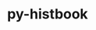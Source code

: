 ---
title: "py-histbook"
layout: cache
categories: [package, develop]
meta: {"compilers": ["gcc@=11.4.0"], "num_specs": 6, "num_specs_by_stack": {"hep": 6, "root": 6}, "oss": ["ubuntu22.04"], "platforms": ["linux"], "stacks": ["hep", "root"], "targets": ["x86_64_v3"], "versions": ["1.2.5"]}
spec_details: [{"compiler": "gcc@=11.4.0", "hash": "34qbwhppqxspmzq4flr5gb2vm5riv6ag", "os": "ubuntu22.04", "platform": "linux", "size": "-", "stacks": ["hep", "root"], "target": "x86_64_v3", "variants": ["build_system=python_pip"], "versions": ["1.2.5"]}, {"compiler": "gcc@=11.4.0", "hash": "5yzttxq3pjg3nba6nbpachqtuunsqfjb", "os": "ubuntu22.04", "platform": "linux", "size": "-", "stacks": ["hep", "root"], "target": "x86_64_v3", "variants": ["build_system=python_pip"], "versions": ["1.2.5"]}, {"compiler": "gcc@=11.4.0", "hash": "h54zwn7vf76pibbbjp44pr6aebbn72nx", "os": "ubuntu22.04", "platform": "linux", "size": "-", "stacks": ["hep", "root"], "target": "x86_64_v3", "variants": ["build_system=python_pip"], "versions": ["1.2.5"]}, {"compiler": "gcc@=11.4.0", "hash": "jucdxqzcqabiqdzfhb4vnpccy6vvi4xg", "os": "ubuntu22.04", "platform": "linux", "size": "-", "stacks": ["hep", "root"], "target": "x86_64_v3", "variants": ["build_system=python_pip"], "versions": ["1.2.5"]}, {"compiler": "gcc@=11.4.0", "hash": "mrwdl24cztqt3efjy64xifeuzezkfyuu", "os": "ubuntu22.04", "platform": "linux", "size": "-", "stacks": ["hep", "root"], "target": "x86_64_v3", "variants": ["build_system=python_pip"], "versions": ["1.2.5"]}, {"compiler": "gcc@=11.4.0", "hash": "skbxf3rddqa2k473qpc63usiai73drki", "os": "ubuntu22.04", "platform": "linux", "size": "-", "stacks": ["hep", "root"], "target": "x86_64_v3", "variants": ["build_system=python_pip"], "versions": ["1.2.5"]}]
---